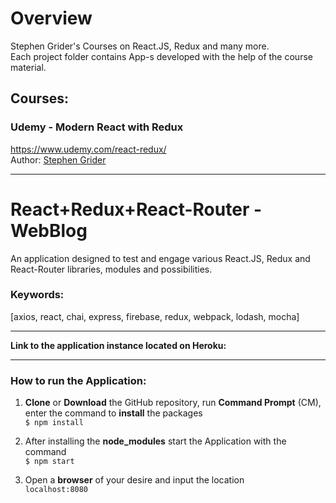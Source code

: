 # Overview

Stephen Grider's Courses on React.JS, Redux and many more.  
Each project folder contains App-s developed with the help of the course material.

## Courses:
### Udemy - Modern React with Redux
https://www.udemy.com/react-redux/  
Author: [Stephen Grider](https://www.udemy.com/user/sgslo/)  

***  

# React+Redux+React-Router - WebBlog

An application designed to test and engage various React.JS, Redux and React-Router libraries, modules and possibilities.  


### Keywords:
[axios, react, chai, express, firebase, redux, webpack, lodash, mocha]

***
**Link to the application instance located on Heroku:**  


***
### How to run the Application:
1. **Clone** or **Download** the GitHub repository, run **Command Prompt** (CM), enter the command to **install** the packages  
    `$ npm install`

2. After installing the **node_modules** start the Application with the command  
    `$ npm start`

3. Open a **browser** of your desire and input the location  
    `localhost:8080`
